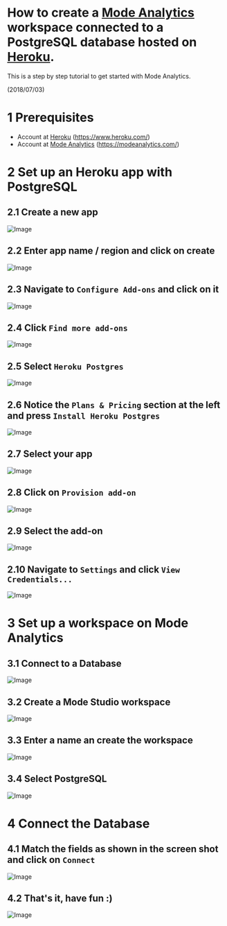 # How to create a [Mode Analytics](https://modeanalytics.com/) workspace connected to a PostgreSQL database hosted on [Heroku](https://www.heroku.com/).

This is a step by step tutorial to get started with Mode Analytics.

(2018/07/03)

# 1 Prerequisites

- Account at [Heroku](https://www.heroku.com/) (https://www.heroku.com/)
- Account at [Mode Analytics](https://modeanalytics.com/) (https://modeanalytics.com/)

# 2 Set up an Heroku app with PostgreSQL
## 2.1 Create a new app
![Image](img/01_create_app.png)
## 2.2 Enter app name / region and click on create
![Image](img/02_create_app2.png)
## 2.3 Navigate to ```Configure Add-ons``` and click on it
![Image](img/03_configure_addons.png)
## 2.4 Click ```Find more add-ons```
![Image](img/04_find_more_addons.png)
## 2.5 Select ```Heroku Postgres```
![Image](img/05_select_addon.png)
## 2.6 Notice the ```Plans & Pricing``` section at the left and press ```Install Heroku Postgres```
![Image](img/06_select_plan_and_install.png)
## 2.7 Select your app
![Image](img/07_select_app.png)
## 2.8 Click on ```Provision add-on```
![Image](img/08_save.png)
## 2.9 Select the add-on
![Image](img/09_select_addon.png)
## 2.10 Navigate to ```Settings``` and click ```View Credentials...```
![Image](img/10_see_credentials.png)

# 3 Set up a workspace on Mode Analytics
## 3.1 Connect to a Database
![Image](img/11_connect_database.png)
## 3.2 Create a Mode Studio workspace
![Image](img/12_create_workspace.png)
## 3.3 Enter a name an create the workspace
![Image](img/13_create_workspace2.png)
## 3.4 Select PostgreSQL
![Image](img/14_connect_database.png)

# 4 Connect the Database
## 4.1 Match the fields as shown in the screen shot and click on ```Connect```
![Image](img/15_connect_database2.png)
## 4.2 That's it, have fun :)
![Image](img/16_connect_database3.png)
